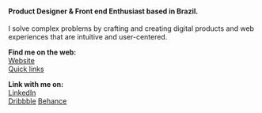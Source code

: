 #### Product Designer & Front end Enthusiast based in Brazil.

I solve complex problems by crafting and creating digital products and web experiences that are intuitive and user-centered.

**Find me on the web:**<br>
[Website](https://kennedybarros.com)<br/>
[Quick links](https://bento.me/kennedy)

**Link with me on:**<br>
[LinkedIn](https://www.linkedin.com/in/kennedybarros)<br/>
[Dribbble](https://dribbble.com/kennedybarros)
[Behance](https://www.behance.net/kennedybarros)<br/>
